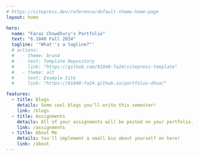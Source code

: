 ```yaml
---
# https://vitepress.dev/reference/default-theme-home-page
layout: home

hero:
  name: "Faraz Chowdhury's Portfolio"
  text: "6.1040 Fall 2024"
  tagline: '"What''s a tagline?"'
  # actions:
  #   - theme: brand
  #     text: Template Repository
  #     link: "https://github.com/61040-fa24/vitepress-template"
  #   - theme: alt
  #     text: Example Site
  #     link: "https://61040-fa24.github.io/portfolio-dhua/"

features:
  - title: Blogs
    details: Some cool blogs you'll write this semester!
    link: /blogs
  - title: Assignments
    details: All of your assignments will be posted on your portfolio.
    link: /assignments
  - title: About Me
    details: You'll implement a small bio about yourself on here!
    link: /about
---
```

